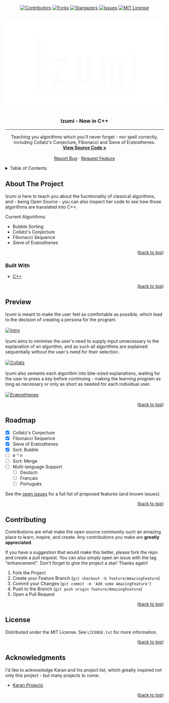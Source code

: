<div id="top"></div>
<div align="center">

<!-- PROJECT SHIELDS -->
[![Contributors][contributors-shield]][contributors-url]
[![Forks][forks-shield]][forks-url]
[![Stargazers][stars-shield]][stars-url]
[![Issues][issues-shield]][issues-url]
[![MIT License][license-shield]][license-url]

<!-- PROJECT LOGO -->
<br />
  <a href="https://github.com/Bearded-Viking/Izumi_ClassicAlgorithmGuide/">
    <img src="images/logo.png" alt="Logo" width="600">
  </a>

  <h3 align="center">Izumi - Now in C++</h3>

  <hr>

  <p align="center">
    Teaching you algorithms which you'll never forget - nor spell correctly, including Collatz's Conjecture, Fibonacci and Sieve of Eratosthenes.
    <br />
    <a href="https://github.com/Bearded-Viking/Izumi_ClassicAlgorithmGuide/"><strong>View Source Code »</strong></a>
    <br />
    <br />
    <a href="https://github.com/Bearded-Viking/Izumi_ClassicAlgorithmGuide/issues">Report Bug</a>
    ·
    <a href="https://github.com/Bearded-Viking/Izumi_ClassicAlgorithmGuide/issues">Request Feature</a>
  </p>
</div>



<!-- TABLE OF CONTENTS -->
<details>
  <summary>Table of Contents</summary>
  <ol>
    <li>
      <a href="#about-the-project">About The Project</a>
      <ul>
        <li><a href="#built-with">Built With</a></li>
      </ul>
    </li>
    <li><a href="#preview">Preview of Izumi</a></li>
    <li><a href="#roadmap">Roadmap</a></li>
    <li><a href="#contributing">Contributing</a></li>
    <li><a href="#license">License</a></li>
    <li><a href="#acknowledgments">Acknowledgments</a></li>
  </ol>
</details>



<!-- ABOUT THE PROJECT -->
## About The Project

Izumi is here to teach you about the fucntionality of classical algorithms, and - being Open Source - you can also inspect her code to see how those algorithms are translated into C++.

Current Algorithms:
* Bubble Sorting
* Collatz's Conjecture
* Fibonacci Sequence
* Sieve of Eratosthenes

<p align="right">(<a href="#top">back to top</a>)</p>



### Built With

* [C++](https://www.geeksforgeeks.org/c-programming-basics/)

<p align="right">(<a href="#top">back to top</a>)</p>



<!-- Preview -->
## Preview

Izumi is meant to make the user feel as comfortable as possible, which lead to the decision of creating a persona for the program.
<br><br>
[![Intro](https://raw.githubusercontent.com/Bearded-Viking/Izumi_ClassicAlgorithmGuide/main/images/screenshotIzumi.png)]((https://github.com/Bearded-Viking/Izumi_ClassicAlgorithmGuide/blob/main/images/screenshotIzumi.png))
<br><br>
Izumi aims to minimise the user's need to supply input unnecessary to the explanation of an algorithm, and as such all algorithms are explained sequentially without the user's need for their selection.
<br><br>
[![Collatz](https://raw.githubusercontent.com/Bearded-Viking/Izumi_ClassicAlgorithmGuide/main/images/screenshotCollatz.png)](https://github.com/Bearded-Viking/Izumi_ClassicAlgorithmGuide/blob/main/images/screenshotCollatz.png)
<br><br>
Izumi also sements each algorithm into bite-sized explanations, waiting for the user to press a key before continuing - making the learning program as long as necessary or only as short as needed for each individual user.
<br><br>
[![Eratosthienes](https://raw.githubusercontent.com/Bearded-Viking/Izumi_ClassicAlgorithmGuide/main/images/screenshotEratosthenes.png)](https://github.com/Bearded-Viking/Izumi_ClassicAlgorithmGuide/blob/main/images/screenshotEratosthenes.png)

<p align="right">(<a href="#top">back to top</a>)</p>



<!-- ROADMAP -->
## Roadmap

- [x] Collatz's Conjecture
- [x] Fibonacci Sequence
- [x] Sieve of Eratosthenes
- [x] Sort: Bubble
- [ ] e ^ n
- [ ] Sort: Merge
- [ ] Multi-language Support
    - [ ] Deutsch
    - [ ] Français
    - [ ] Português

See the [open issues](https://github.com/Bearded-Viking/Izumi_ClassicAlgorithmGuide/issues) for a full list of proposed features (and known issues).

<p align="right">(<a href="#top">back to top</a>)</p>



<!-- CONTRIBUTING -->
## Contributing

Contributions are what make the open source community such an amazing place to learn, inspire, and create. Any contributions you make are **greatly appreciated**.

If you have a suggestion that would make this better, please fork the repo and create a pull request. You can also simply open an issue with the tag "enhancement".
Don't forget to give the project a star! Thanks again!

1. Fork the Project
2. Create your Feature Branch (`git checkout -b feature/AmazingFeature`)
3. Commit your Changes (`git commit -m 'Add some AmazingFeature'`)
4. Push to the Branch (`git push origin feature/AmazingFeature`)
5. Open a Pull Request

<p align="right">(<a href="#top">back to top</a>)</p>



<!-- LICENSE -->
## License

Distributed under the MIT License. See `LICENSE.txt` for more information.

<p align="right">(<a href="#top">back to top</a>)</p>



<!-- ACKNOWLEDGMENTS -->
## Acknowledgments

I'd like to acknowledge Karan and his project list, which greatly inspired not only this project - but many projects to come.
* [Karan Projects](https://github.com/karan/Projects)

<p align="right">(<a href="#top">back to top</a>)</p>



<!-- MARKDOWN LINKS & IMAGES -->
[contributors-shield]: https://img.shields.io/github/contributors/Bearded-Viking/Izumi_ClassicAlgorithmGuide.svg?style=for-the-badge
[contributors-url]: https://github.com/Bearded-Viking/Izumi_ClassicAlgorithmGuide/graphs/contributors
[forks-shield]: https://img.shields.io/github/forks/Bearded-Viking/Izumi_ClassicAlgorithmGuide.svg?style=for-the-badge
[forks-url]: https://github.com/Bearded-Viking/Izumi_ClassicAlgorithmGuide/network/members
[stars-shield]: https://img.shields.io/github/stars/Bearded-Viking/Izumi_ClassicAlgorithmGuide.svg?style=for-the-badge
[stars-url]: https://github.com/Bearded-Viking/Izumi_ClassicAlgorithmGuide/stargazers
[issues-shield]: https://img.shields.io/github/issues/Bearded-Viking/Izumi_ClassicAlgorithmGuide.svg?style=for-the-badge
[issues-url]: https://github.com/Bearded-Viking/Izumi_ClassicAlgorithmGuide/issues
[license-shield]: https://img.shields.io/github/license/Bearded-Viking/Izumi_ClassicAlgorithmGuide.svg?style=for-the-badge
[license-url]: https://github.com/Bearded-Viking/Izumi_ClassicAlgorithmGuide/blob/master/LICENSE.txt

